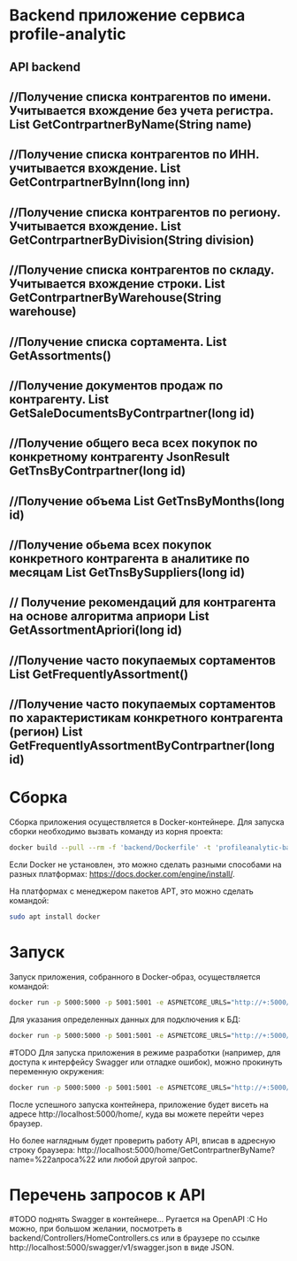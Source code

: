 # Backend приложение сервиса profile-analytic

## API backend
//Получение списка контрагентов по имени. Учитывается вхождение без учета регистра. 
List<JsonResult> GetContrpartnerByName(String name)
---------------------------------------------------------  
//Получение списка контрагентов по ИНН. учитывается вхождение.
List<JsonResult> GetContrpartnerByInn(long inn)
---------------------------------------------------------        
//Получение списка контрагентов по региону. Учитывается вхождение.
List<JsonResult> GetContrpartnerByDivision(String division)
---------------------------------------------------------        
 //Получение списка контрагентов по складу. Учитывается вхождение строки.
List<JsonResult> GetContrpartnerByWarehouse(String warehouse)
---------------------------------------------------------        
//Получение списка сортамента. 
List<JsonResult> GetAssortments()
---------------------------------------------------------       
//Получение документов продаж по контрагенту.
List<JsonResult> GetSaleDocumentsByContrpartner(long id)
---------------------------------------------------------        
//Получение общего веса всех покупок по конкретному контрагенту 
JsonResult GetTnsByContrpartner(long id)
---------------------------------------------------------  
//Получение объема 
List<JsonResult> GetTnsByMonths(long id)
---------------------------------------------------------  
//Получение обьема всех покупок конкретного контрагента в аналитике по месяцам 
List<JsonResult> GetTnsBySuppliers(long id)
---------------------------------------------------------  
// Получение рекомендаций для контрагента на основе алгоритма априори
List<JsonResult> GetAssortmentApriori(long id)
---------------------------------------------------------        
//Получение часто покупаемых сортаментов
List<JsonResult> GetFrequentlyAssortment()
---------------------------------------------------------       
//Получение часто покупаемых сортаментов по характеристикам конкретного контрагента (регион)
List<JsonResult> GetFrequentlyAssortmentByContrpartner(long id)
---------------------------------------------------------  
# Сборка

Сборка приложения осуществляется в Docker-контейнере. Для запуска сборки необходимо вызвать команду из корня проекта:

```bash
docker build --pull --rm -f 'backend/Dockerfile' -t 'profileanalytic-backend:latest' 'backend'
```

Если Docker не установлен, это можно сделать разными способами на разных платформах: https://docs.docker.com/engine/install/.

На платформах с менеджером пакетов APT, это можно сделать командой:
```bash
sudo apt install docker
```

# Запуск

Запуск приложения, собранного в Docker-образ, осуществляется командой:
```bash
docker run -p 5000:5000 -p 5001:5001 -e ASPNETCORE_URLS="http://+:5000/" profileanalytic-backend:latest -d
```

Для указания определенных данных для подключения к БД:
```bash
docker run -p 5000:5000 -p 5001:5001 -e ASPNETCORE_URLS="http://+:5000/" -e ConnectionStrings__Horizons="Host=localhost;Port=5432;Database=postgres;Username=postgres;Password=password" profileanalytic-backend:latest -d
```

#TODO Для запуска приложения в режиме разработки (например, для доступа к интерфейсу Swagger или отладке ошибок), можно прокинуть переменную окружения:
```bash
docker run -p 5000:5000 -p 5001:5001 -e ASPNETCORE_URLS="http://+:5000/" -e ASPNETCORE_ENVIRONMENT=Development profileanalytic-backend:latest -d
```

После успешного запуска контейнера, приложение будет висеть на адресе http://localhost:5000/home/, куда вы можете перейти через браузер.

Но более наглядным будет проверить работу API, вписав в адресную строку браузера: http://localhost:5000/home/GetContrpartnerByName?name=%22алроса%22 или любой другой запрос.

# Перечень запросов к API

#TODO поднять Swagger в контейнере... Ругается на OpenAPI :C Но можно, при большом желании, посмотреть в backend/Controllers/HomeControllers.cs или в браузере по ссылке http://localhost:5000/swagger/v1/swagger.json в виде JSON.
